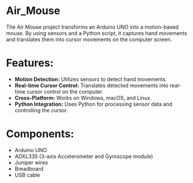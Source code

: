 # Air_Mouse

The Air Mouse project transforms an Arduino UNO into a motion-based mouse. By using sensors and a Python script, it captures hand movements and translates them into cursor movements on the computer screen.

# Features:
* **Motion Detection:** Utilizes sensors to detect hand movements.
* **Real-time Cursor Control:** Translates detected movements into real-time cursor control on the computer.
* **Cross-Platform:** Works on Windows, macOS, and Linux.
* **Python Integration:** Uses Python for processing sensor data and controlling the cursor.

# Components:
* Arduino UNO
* ADXL335 (3-axis Accelerometer and Gyroscope module)
* Jumper wires
* Breadboard
* USB cable
